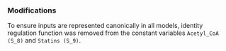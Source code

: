 ### Modifications

To ensure inputs are represented canonically in all models, identity regulation function was removed from the constant variables `Acetyl_CoA (S_8)` and `Statins (S_9)`.
